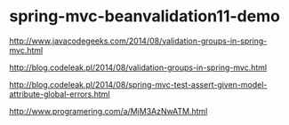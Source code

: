 # spring-mvc-beanvalidation11-demo
http://www.javacodegeeks.com/2014/08/validation-groups-in-spring-mvc.html

http://blog.codeleak.pl/2014/08/validation-groups-in-spring-mvc.html

http://blog.codeleak.pl/2014/08/spring-mvc-test-assert-given-model-attribute-global-errors.html

http://www.programering.com/a/MjM3AzNwATM.html
